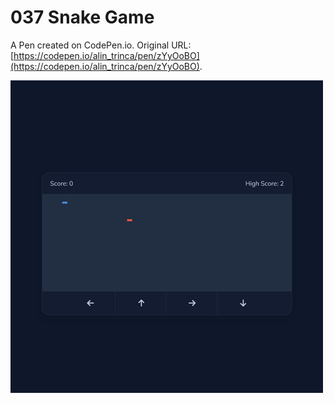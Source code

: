 # 037 Snake Game

A Pen created on CodePen.io. Original URL: [https://codepen.io/alin_trinca/pen/zYyOoBO](https://codepen.io/alin_trinca/pen/zYyOoBO).

![Snake Game Screenshot](snake-game.png)

